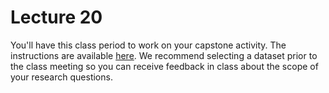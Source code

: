 # Lecture 20

You'll have this class period to work on your capstone activity. The instructions are available [here](https://github.com/fredhutchio/tfcb_2019/blob/capstone/homeworks/homework08/README.md). We recommend selecting a dataset prior to the class meeting so you can receive feedback in class about the scope of your research questions.
